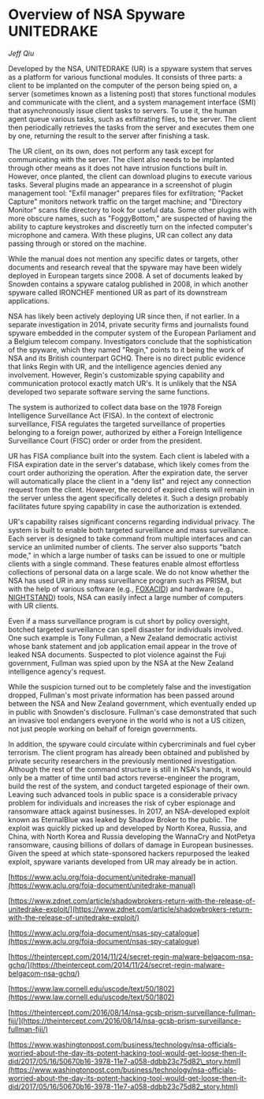 # Overview of NSA Spyware UNITEDRAKE

*Jeff Qiu*

Developed by the NSA, UNITEDRAKE (UR) is a spyware system that serves as a platform for various functional modules. It consists of three parts: a client to be implanted on the computer of the person being spied on, a server (sometimes known as a listening post) that stores functional modules and communicate with the client, and a system management interface (SMI) that asynchronously issue client tasks to servers. To use it, the human agent queue various tasks, such as exfiltrating files, to the server. The client then periodically retrieves the tasks from the server and executes them one by one, returning the result to the server after finishing a task.

The UR client, on its own, does not perform any task except for communicating with the server. The client also needs to be implanted through other means as it does not have intrusion functions built in. However, once planted, the client can download plugins to execute various tasks. Several plugins made an appearance in a screenshot of plugin management tool: &quot;Exfil manager&quot; prepares files for exfiltration; &quot;Packet Capture&quot; monitors network traffic on the target machine; and &quot;Directory Monitor&quot; scans file directory to look for useful data. Some other plugins with more obscure names, such as &quot;FoggyBottom,&quot; are suspected of having the ability to capture keystrokes and discreetly turn on the infected computer&#39;s microphone and camera. With these plugins, UR can collect any data passing through or stored on the machine.

While the manual does not mention any specific dates or targets, other documents and research reveal that the spyware may have been widely deployed in European targets since 2008. A set of documents leaked by Snowden contains a spyware catalog published in 2008, in which another spyware called IRONCHEF mentioned UR as part of its downstream applications.

NSA has likely been actively deploying UR since then, if not earlier. In a separate investigation in 2014, private security firms and journalists found spyware embedded in the computer system of the European Parliament and a Belgium telecom company. Investigators conclude that the sophistication of the spyware, which they named &quot;Regin,&quot; points to it being the work of NSA and its British counterpart GCHQ. There is no direct public evidence that links Regin with UR, and the intelligence agencies denied any involvement. However, Regin&#39;s customizable spying capability and communication protocol exactly match UR&#39;s. It is unlikely that the NSA developed two separate software serving the same functions.

The system is authorized to collect data base on the 1978 Foreign Intelligence Surveillance Act (FISA). In the context of electronic surveillance, FISA regulates the targeted surveillance of properties belonging to a foreign power, authorized by either a Foreign Intelligence Surveillance Court (FISC) order or order from the president.

UR has FISA compliance built into the system. Each client is labeled with a FISA expiration date in the server&#39;s database, which likely comes from the court order authorizing the operation. After the expiration date, the server will automatically place the client in a &quot;deny list&quot; and reject any connection request from the client. However, the record of expired clients will remain in the server unless the agent specifically deletes it. Such a design probably facilitates future spying capability in case the authorization is extended.

UR&#39;s capability raises significant concerns regarding individual privacy. The system is built to enable both targeted surveillance and mass surveillance. Each server is designed to take command from multiple interfaces and can service an unlimited number of clients. The server also supports &quot;batch mode,&quot; in which a large number of tasks can be issued to one or multiple clients with a single command. These features enable almost effortless collections of personal data on a large scale. We do not know whether the NSA has used UR in any mass surveillance program such as PRISM, but with the help of various software (e.g., [FOXACID](https://www.aclu.org/foia-document/foxacid)) and hardware (e.g., [NIGHTSTAND](https://www.aclu.org/foia-document/nsas-spy-catalogue)) tools, NSA can easily infect a large number of computers with UR clients.

Even if a mass surveillance program is cut short by policy oversight, botched targeted surveillance can spell disaster for individuals involved. One such example is Tony Fullman, a New Zealand democratic activist whose bank statement and job application email appear in the trove of leaked NSA documents. Suspected to plot violence against the Fuji government, Fullman was spied upon by the NSA at the New Zealand intelligence agency&#39;s request.

While the suspicion turned out to be completely false and the investigation dropped, Fullman&#39;s most private information has been passed around between the NSA and New Zealand government, which eventually ended up in public with Snowden&#39;s disclosure. Fullman&#39;s case demonstrated that such an invasive tool endangers everyone in the world who is not a US citizen, not just people working on behalf of foreign governments.

In addition, the spyware could circulate within cybercriminals and fuel cyber terrorism. The client program has already been obtained and published by private security researchers in the previously mentioned investigation. Although the rest of the command structure is still in NSA&#39;s hands, it would only be a matter of time until bad actors reverse-engineer the program, build the rest of the system, and conduct targeted espionage of their own. Leaving such advanced tools in public space is a considerable privacy problem for individuals and increases the risk of cyber espionage and ransomware attack against businesses. In 2017, an NSA-developed exploit known as EternalBlue was leaked by Shadow Broker to the public. The exploit was quickly picked up and developed by North Korea, Russia, and China, with North Korea and Russia developing the WannaCry and NotPetya ransomware, causing billions of dollars of damage in European businesses. Given the speed at which state-sponsored hackers repurposed the leaked exploit, spyware variants developed from UR may already be in action.

[https://www.aclu.org/foia-document/unitedrake-manual](https://www.aclu.org/foia-document/unitedrake-manual)

[https://www.zdnet.com/article/shadowbrokers-return-with-the-release-of-unitedrake-exploit/](https://www.zdnet.com/article/shadowbrokers-return-with-the-release-of-unitedrake-exploit/)

[https://www.aclu.org/foia-document/nsas-spy-catalogue](https://www.aclu.org/foia-document/nsas-spy-catalogue)

[https://theintercept.com/2014/11/24/secret-regin-malware-belgacom-nsa-gchq/](https://theintercept.com/2014/11/24/secret-regin-malware-belgacom-nsa-gchq/)

[https://www.law.cornell.edu/uscode/text/50/1802](https://www.law.cornell.edu/uscode/text/50/1802)

[https://theintercept.com/2016/08/14/nsa-gcsb-prism-surveillance-fullman-fiji/](https://theintercept.com/2016/08/14/nsa-gcsb-prism-surveillance-fullman-fiji/)

[https://www.washingtonpost.com/business/technology/nsa-officials-worried-about-the-day-its-potent-hacking-tool-would-get-loose-then-it-did/2017/05/16/50670b16-3978-11e7-a058-ddbb23c75d82\_story.html](https://www.washingtonpost.com/business/technology/nsa-officials-worried-about-the-day-its-potent-hacking-tool-would-get-loose-then-it-did/2017/05/16/50670b16-3978-11e7-a058-ddbb23c75d82_story.html)